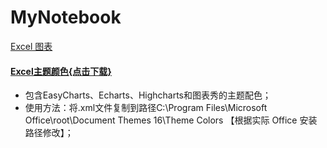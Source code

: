 # MyNotebook
[Excel 图表](https://github.com/Jianmin-Yang/MyNotebook/wiki)
#### [Excel主题颜色{点击下载}](https://raw.githubusercontent.com/Jianmin-Yang/MyNotebook/master/Excel%E4%B8%BB%E9%A2%98%E9%A2%9C%E8%89%B2.zip)
+ 包含EasyCharts、Echarts、Highcharts和图表秀的主题配色；
+ 使用方法：将.xml文件复制到路径C:\Program Files\Microsoft Office\root\Document Themes 16\Theme Colors 【根据实际 Office 安装路径修改】；
